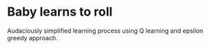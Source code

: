 # Baby learns to roll

Audaciously simplified learning process using Q learning and epsilon greedy approach.
